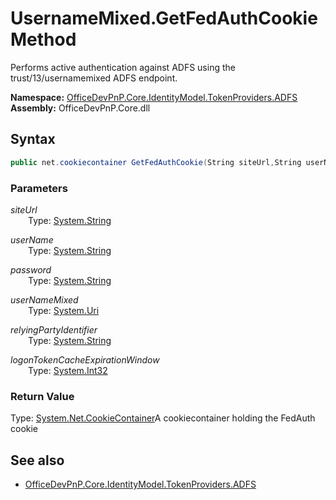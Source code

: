 # UsernameMixed.GetFedAuthCookie Method  
Performs active authentication against ADFS using the trust/13/usernamemixed ADFS endpoint.  

**Namespace:** [OfficeDevPnP.Core.IdentityModel.TokenProviders.ADFS](OfficeDevPnP.Core.IdentityModel.TokenProviders.ADFS.md)  
**Assembly:** OfficeDevPnP.Core.dll  
## Syntax
```C#
public net.cookiecontainer GetFedAuthCookie(String siteUrl,String userName,String password,Uri userNameMixed,String relyingPartyIdentifier,Int32 logonTokenCacheExpirationWindow)
```
### Parameters
*siteUrl*  
&emsp;&emsp;Type: [System.String](System.String.md) 
&emsp;&emsp;  
  
*userName*  
&emsp;&emsp;Type: [System.String](System.String.md) 
&emsp;&emsp;  
  
*password*  
&emsp;&emsp;Type: [System.String](System.String.md) 
&emsp;&emsp;  
  
*userNameMixed*  
&emsp;&emsp;Type: [System.Uri](System.Uri.md) 
&emsp;&emsp;  
  
*relyingPartyIdentifier*  
&emsp;&emsp;Type: [System.String](System.String.md) 
&emsp;&emsp;  
  
*logonTokenCacheExpirationWindow*  
&emsp;&emsp;Type: [System.Int32](System.Int32.md) 
&emsp;&emsp;  
  
### Return Value
Type: [System.Net.CookieContainer](System.Net.CookieContainer.md 
)A cookiecontainer holding the FedAuth cookie

## See also
- [OfficeDevPnP.Core.IdentityModel.TokenProviders.ADFS](OfficeDevPnP.Core.IdentityModel.TokenProviders.ADFS.md)
